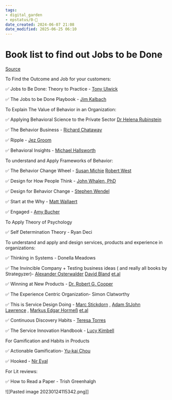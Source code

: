 ```yaml
---
tags: 
- digital_garden
- epstatus/0-🌰
date_created: 2024-06-07 21:08
date_modified: 2025-06-25 06:10
---
```

# Book list to find out Jobs to be Done

[Source](https://www.linkedin.com/posts/robertcmeza_behavioralscience-behavioraldesign-innovation-activity-7023541483517411328--OKX?utm_source=share&utm_medium=member_desktop)

To Find the Outcome and Job for your customers:  
  
✅ Jobs to Be Done: Theory to Practice - [Tony Ulwick](https://www.linkedin.com/in/ACoAAAGME9wBOVZzQXhWZiz3dOlP-9T8v_oHJMs)  
  
✅ The Jobs to be Done Playbook - [Jim Kalbach](https://www.linkedin.com/in/ACoAAAAA150B74EFhY1o6DdVjj0i2CsA5YII6HQ)  
  
To Explain The Value of Behavior in an Organization:  
  
✅ Applying Behavioral Science to the Private Sector [Dr Helena Rubinstein](https://www.linkedin.com/in/ACoAAAA5r68Bzx6s_Qwy9klfA95n2GfctYXd-mw)  
  
✅ The Behavior Business - [Richard Chataway](https://www.linkedin.com/in/ACoAAAVh81YBxzurQzE12eRD9k0cdd_qI1Ini6E)  
  
✅ Ripple - [Jez Groom](https://www.linkedin.com/in/ACoAAAYSZO8Bnox9c_rOCvqZlTGXdCq8CCT1wBE)  
  
✅ Behavioral Insights - [Michael Hallsworth](https://www.linkedin.com/in/ACoAAANsxHgBULhQAf7dxYkceEtc2h6zM1PcD9I)  
  
To understand and Apply Frameworks of Behavior:  
  
✅ The Behavior Change Wheel - [Susan Michie](https://www.linkedin.com/in/ACoAABIvBJgBqV2ApiR8Jj4WJw5lbmuL_XAgSk4) [Robert West](https://www.linkedin.com/in/ACoAAAWdHe0BP8bgW9U7p9GznWWWg4Q97UBzG28)  
  
✅ Design for How People Think - [John Whalen, PhD](https://www.linkedin.com/in/ACoAAABrY44B8LzNWLCJ8whXWjuD81TzagjCkBA)  
  
✅ Design for Behavior Change - [Stephen Wendel](https://www.linkedin.com/in/ACoAAABktccBIWvGFkk7_Ggo-QlXl-KgaDgE6a4)  
  
✅ Start at the Why - [Matt Wallaert](https://www.linkedin.com/in/ACoAAADJ2TwBaJlLWZd4Cw0fthy2byCD6nJabgg)  
  
✅ Engaged - [Amy Bucher](https://www.linkedin.com/in/ACoAAABPJ1ABUoic9dtT-OHYrvz6vR-jYPz8PgA)  
  
To Apply Theory of Psychology  
  
✅ Self Determination Theory - Ryan Deci  
  
To understand and apply and design services, products and experience in organizations:  
  
✅ Thinking in Systems - Donella Meadows  
  
✅ The Invincible Company + Testing business ideas ( and really all books by Strategyzer)- [Alexander Osterwalder](https://www.linkedin.com/in/ACoAAAADGREBWPDYbOiiDcjz7JowN4XkogBW9sk) [David Bland](https://www.linkedin.com/in/ACoAAAChsu0Bfm8gS6cf2hfzysWz4d2aVqpN1kc) [et.al](http://et.al/)  
  
✅ Winning at New Products - [Dr. Robert G. Cooper](https://www.linkedin.com/in/ACoAABCzKGUB4hRuREqUX_fkw3hS3vzfHHAlQyY)  
  
✅ The Experience Centric Organization- Simon Clatworthy  
  
✅ This is Service Design Doing - [Marc Stickdorn](https://www.linkedin.com/in/ACoAAAIlU0oBQWULw1YzKCFAIFRjKXKP0nhgvys) , [Adam StJohn Lawrence](https://www.linkedin.com/in/ACoAAAAo--wBUrZ2bFSj9457D7u-5URVm-rhxGQ) , [Markus Edgar Hormeß](https://www.linkedin.com/in/ACoAAAEM6P8BtRg81ix76ZteGmy8ixV4FBralYk) [et.al](http://et.al/)  
  
✅ Continuous Discovery Habits - [Teresa Torres](https://www.linkedin.com/in/ACoAAAAABQIBksTwFRyWlc2Rz43Z-BbuVG8zw54)  
  
✅ The Service Innovation Handbook - [Lucy Kimbell](https://www.linkedin.com/in/ACoAAAAJCc0BFN6YtLYmaWCTtrF4rJkrv0KpgWw)  
  
For Gamification and Habits in Products  
  
✅ Actionable Gamification- [Yu-kai Chou](https://www.linkedin.com/in/ACoAAABX2YIBCWOVp1iuacedoCmPFU-kIfrDMZ0)  
  
✅ Hooked - [Nir Eyal](https://www.linkedin.com/in/ACoAAAAHyQEBDr9figMsc4ImSK0wgU_97M8PmMU)  
  
For Lit reviews:  
  
✅ How to Read a Paper - Trish Greenhalgh

![[Pasted image 20230124115342.png]]